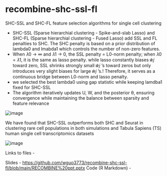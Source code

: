 # recombine-shc-ssl-fl
SHC-SSL and SHC-FL feature selection algorithms for single cell clustering 

- SHC-SSL (Sparse hierarchial clustering - Spike-and-slab Lasso) and SHC-FL (Sparse hierarchial clustering - Fused Lasso) add SSL and FL penalties to SHC. The SHC penalty is based on a prior distribution of lambda0 and lmabda1 which controls the number of non-zero features. 
- When 𝜆0 → ∞ and 𝜆1 → 0, the SSL penalty = L0-norm penalty; when 𝜆0 = 𝜆1, it is the same as lasso penalty. while lasso constantly biases 𝑤̂𝑗 toward zero, SSL shrinks strongly small 𝑤̂𝑗 ’s toward zeros but only introduces very slight biases for large 𝑤̂𝑗 ’s.! Therefore, it serves as a continuous bridge between L0-norm and lasso penalty.
- we selected the best lambda0 using gap statistic while keeping lamdba1 fixed for SHC-SSL 
- The algorithm iteratively updates U, W, and the posterior θ, ensuring convergence while maintaining the balance between sparsity and feature relevance 

![image](https://github.com/user-attachments/assets/3c9cc624-6066-45db-8158-c167059a2bf2)

We have found that SHC-SSL outperforms both SHC and Seurat in clustering rare cell populations in both simulations and Tabula Sapiens (TS) human single cell transcriptomics datasets 

![image](https://github.com/user-attachments/assets/e588656e-b782-40e7-acba-02c5b2b69a07)

Links to files - 

Slides - https://github.com/wguo3773/recombine-shc-ssl-fl/blob/main/RECOMBINE%20ppt.pptx 
Code (R Markdown) - 
